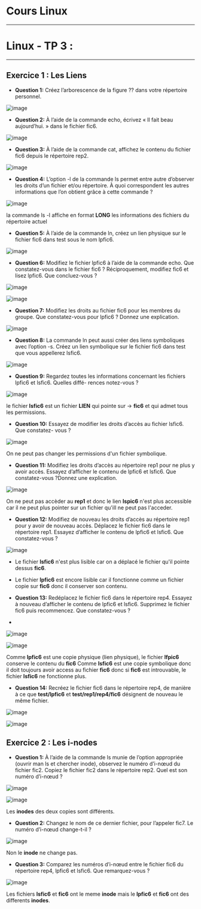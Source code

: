 # Cours Linux 
-----------------------------------------------------------------------------------------------------------------------------------------------------------------------
# Linux - TP 3 :

-----------------------------------------------------------------------------------------------------------------------------------------------------------------------

## Exercice 1 : Les Liens
* **Question 1:** Créez l’arborescence de la figure ?? dans votre répertoire personnel.

![image](https://user-images.githubusercontent.com/91763346/201353239-f6e04d71-0518-4012-92e0-429f7fd0e62a.png)

* **Question 2:** À l’aide de la commande echo, écrivez « Il fait beau aujourd’hui. » dans le fichier fic6.

![image](https://user-images.githubusercontent.com/91763346/201353634-dea369ab-2bf3-4892-b3e5-a95ecebd5e19.png)

* **Question 3:** À l’aide de la commande cat, affichez le contenu du fichier fic6 depuis le répertoire rep2.

![image](https://user-images.githubusercontent.com/91763346/201353860-62d59270-3fc8-4f08-8d99-920035995fca.png)


* **Question 4:** L’option -l de la commande ls permet entre autre d’observer les droits d’un fichier et/ou répertoire. À quoi correspondent les autres informations que l’on obtient grâce à cette commande ?

![image](https://user-images.githubusercontent.com/91763346/201354867-d53cd8a6-a712-4d18-ab24-647260ab3715.png)

la commande ls -l affiche en format **LONG** les informations des fichiers du répertoire actuel

* **Question 5:** À l’aide de la commande ln, créez un lien physique sur le fichier fic6 dans test sous le nom lpfic6. 

![image](https://user-images.githubusercontent.com/91763346/201355962-eaf3426d-0e68-4867-9ead-d44ece00eb12.png)

* **Question 6:** Modifiez le fichier lpfic6 à l’aide de la commande echo. Que constatez-vous dans le fichier fic6 ? Réciproquement, modifiez fic6 et lisez lpfic6. Que concluez-vous ?

![image](https://user-images.githubusercontent.com/91763346/201356176-d5249e3c-b779-4a2f-9d64-c6426e21dd23.png)

![image](https://user-images.githubusercontent.com/91763346/201356603-e5372250-e6df-4bc3-9c1c-0aab169847f8.png)

* **Question 7:** Modifiez les droits au fichier fic6 pour les membres du groupe. Que constatez-vous pour
lpfic6 ? Donnez une explication.

![image](https://user-images.githubusercontent.com/91763346/201356841-70ceaaa2-9eeb-402b-b206-c6561cbfd9bc.png)


* **Question 8:** La commande ln peut aussi créer des liens symboliques avec l’option -s. Créez un lien symbolique sur le fichier fic6 dans test que vous appellerez lsfic6.

![image](https://user-images.githubusercontent.com/91763346/201356997-da22b551-8bb9-4533-8ac7-6c72d6e2a4ea.png)

* **Question 9:** Regardez toutes les informations concernant les fichiers lpfic6 et lsfic6. Quelles diffé-
rences notez-vous ?

![image](https://user-images.githubusercontent.com/91763346/201357255-c3b4bf5e-d430-4451-8295-f4cfb2383c3f.png)

le fichier **lsfic6** est un fichier **LIEN** qui pointe sur -> **fic6** et qui admet tous les permissions.

* **Question 10:** Essayez de modifier les droits d’accès au fichier lsfic6. Que constatez- vous ?

![image](https://user-images.githubusercontent.com/91763346/201357806-2e742c19-0a87-4429-ab50-b1e4a757986c.png)

On ne peut pas changer les permissions d'un fichier symbolique.

* **Question 11:** Modifiez les droits d’accès au répertoire rep1 pour ne plus y avoir accès. Essayez d’afficher le contenu de lpfic6 et lsfic6. Que constatez-vous ?Donnez une explication.

![image](https://user-images.githubusercontent.com/91763346/201358468-837afeef-454e-4cf0-927f-cc9a456efbfd.png)

On ne peut pas accèder au **rep1** et donc le lien **lspic6** n'est plus accessible car il ne peut plus pointer sur un fichier qu'ill ne peut pas l'acceder.

* **Question 12:** Modifiez de nouveau les droits d’accès au répertoire rep1 pour y avoir de nouveau accès. Déplacez le fichier fic6 dans le répertoire rep1. Essayez d’afficher le contenu de lpfic6 et lsfic6. Que constatez-vous ?

![image](https://user-images.githubusercontent.com/91763346/201359435-df14397b-263b-41de-b5f9-cb957ef234dd.png)

* Le fichier **lsfic6** n'est plus lisible car on a déplacé le fichier qu'il pointe dessus **fic6**.
* Le fichier **lpfic6** est encore lisible car il fonctionne comme un fichier copie sur **fic6** donc il conserver son contenu.

* **Question 13:** Redéplacez le fichier fic6 dans le répertoire rep4. Essayez à nouveau d’afficher le contenu de lpfic6 et lsfic6. Supprimez le fichier fic6 puis recommencez. Que constatez-vous ?
* 
![image](https://user-images.githubusercontent.com/91763346/201360223-e04c8d7f-fc3a-4155-9ce0-053843ed8fc8.png)

![image](https://user-images.githubusercontent.com/91763346/201360419-394311b1-3be1-4249-ab65-787d47a5cddf.png)

Comme **lpfic6** est une copie physique (lien physique), le fichier **lfpic6** conserve le contenu du **fic6**
Comme **lsfic6** est une copie symbolique donc il doit toujours avoir access au fichier **fic6** donc si **fic6** est introuvable, le fichier **lsfic6** ne fonctionne plus.

* **Question 14:** Recréez le fichier fic6 dans le répertoire rep4, de manière à ce que **test/lpfic6** et **test/rep1/rep4/fic6** désignent de nouveau le même fichier.

![image](https://user-images.githubusercontent.com/91763346/201361455-92c68d45-217a-4c02-89f8-8cb4592bad39.png)

![image](https://user-images.githubusercontent.com/91763346/201363620-bf620095-7878-446a-ad40-32a00d822b9c.png)

## Exercice 2 : Les i-nodes

* **Question 1:** À l’aide de la commande ls munie de l’option appropriée (ouvrir man ls et chercher inode), observez le numéro d’i-nœud du fichier fic2. Copiez le fichier fic2 dans le répertoire rep2. Quel est son numéro d’i-nœud ?

![image](https://user-images.githubusercontent.com/91763346/201362095-e1c33238-b5c1-4589-96a1-8640d1cc7c2e.png)

![image](https://user-images.githubusercontent.com/91763346/201362387-574a67c5-02b5-41fe-9d15-8371b4bcb6df.png)

Les **inodes** des deux copies sont différents.

* **Question 2:** Changez le nom de ce dernier fichier, pour l’appeler fic7. Le numéro d’i-nœud change-t-il ?

![image](https://user-images.githubusercontent.com/91763346/201362818-1b1561f3-0b8f-4f20-901c-2bc7b84e3b5a.png)

Non le **inode** ne change pas.

* **Question 3:** Comparez les numéros d’i-nœud entre le fichier fic6 du répertoire rep4, lpfic6 et lsfic6.
Que remarquez-vous ?

![image](https://user-images.githubusercontent.com/91763346/201363864-22c3f9ae-78ae-4dca-9ec3-4dc242168d75.png)

Les fichiers **lsfic6** et **fic6** ont le meme **inode** mais le **lpfic6** et **fic6** ont des differents **inodes**.

